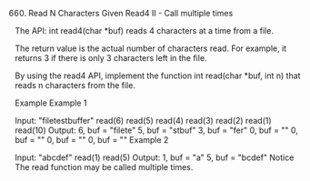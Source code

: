 660. Read N Characters Given Read4 II - Call multiple times

The API: int read4(char *buf) reads 4 characters at a time from a file.

The return value is the actual number of characters read. For example, it returns 3 if there is only 3 characters left in the file.

By using the read4 API, implement the function int read(char *buf, int n) that reads n characters from the file.

Example
Example 1

Input:
"filetestbuffer"
read(6)
read(5)
read(4)
read(3)
read(2)
read(1)
read(10)
Output:
6, buf = "filete"
5, buf = "stbuf"
3, buf = "fer"
0, buf = ""
0, buf = ""
0, buf = ""
0, buf = ""
Example 2

Input:
"abcdef"
read(1)
read(5)
Output:
1, buf = "a"
5, buf = "bcdef"
Notice
The read function may be called multiple times.

